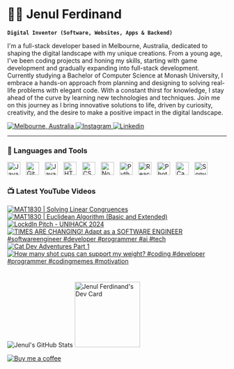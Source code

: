 # 👨‍💻 Jenul Ferdinand

**`Digital Inventor (Software, Websites, Apps & Backend)`**

I'm a full-stack developer based in Melbourne, Australia, dedicated to shaping the digital landscape with my unique creations. From a young age, I've been coding projects and honing my skills, starting with game development and gradually expanding into full-stack development. Currently studying a Bachelor of Computer Science at Monash University, I embrace a hands-on approach from planning and designing to solving real-life problems with elegant code. With a constant thirst for knowledge, I stay ahead of the curve by learning new technologies and techniques. Join me on this journey as I bring innovative solutions to life, driven by curiosity, creativity, and the desire to make a positive impact in the digital landscape.

<a href="https://g.co/kgs/JwKoL8" target="_blank">
        <img alt="Melbourne, Australia" title="Melbourne, Australia" src="https://custom-icon-badges.demolab.com/badge/Melbourne-AUS-green?style=for-the-badge&logo=location&logoColor=white"/>
</a> 
<a href="https://www.instagram.com/jenul_ferdinand" target="_blank">
        <img alt="Instagram" title="Instagram Profile Page" src="https://custom-icon-badges.demolab.com/badge/-Instagram-plum?style=for-the-badge&logo=icons8-instagram&logoColor=black"/>
</a> 
<a href="https://linkedin.com/in/jenul-ferdinand" target="_blank">
        <img alt="Linkedin" title="Linkedin" src="https://custom-icon-badges.demolab.com/badge/-Linkedin-blue?style=for-the-badge&logo=person-fill&logoColor=white"/>
</a> 

---

### 🧰 Languages and Tools

<img align="left" alt="Java" width="30px" style="padding-right:10px;" src="https://cdn.jsdelivr.net/gh/devicons/devicon/icons/java/java-original.svg"/>
<img align="left" alt="Git" width="30px" style="padding-right:10px;" src="https://cdn.jsdelivr.net/gh/devicons/devicon/icons/git/git-original.svg"/>
<img align="left" alt="JavaScript" width="30px" style="padding-right:10px;" src="https://cdn.jsdelivr.net/gh/devicons/devicon/icons/javascript/javascript-plain.svg"/>
<img align="left" alt="HTML" width="30px" style="padding-right:10px;" src="https://cdn.jsdelivr.net/gh/devicons/devicon/icons/html5/html5-plain.svg"/>
<img align="left" alt="CSS" width="30px" style="padding-right:10px;" src="https://cdn.jsdelivr.net/gh/devicons/devicon/icons/css3/css3-plain.svg"/>
<img align="left" alt="NodeJS" width="30px" style="padding-right:10px;" src="https://cdn.jsdelivr.net/gh/devicons/devicon/icons/nodejs/nodejs-original.svg" />
<img align="left" alt="Python" width="30px" style="padding-right:10px;" src="https://cdn.jsdelivr.net/gh/devicons/devicon/icons/python/python-plain.svg"/>
<img align="left" alt="React" title="React" width="30px" style="padding-right:10px;" src="https://cdn.jsdelivr.net/gh/devicons/devicon/icons/react/react-original.svg"/>
<img align="left" alt="Photoshop" title="Photoshop" width="30px" style="padding-right:10px;" src="https://cdn.jsdelivr.net/gh/devicons/devicon/icons/photoshop/photoshop-plain.svg"/>
<img align="left" alt="Capcut" title="Capcut" width="30px" style="padding-right:10px;" src="https://files.brandlogos.net/svg/PjKl3aKXeF/capcut-app-logo-GGPIBujH_brandlogos.net.svg"/>
<img align="left" alt="Sony Vegas Pro" title="Sony Vegas Pro" width="30px" style="padding-right:10px;" src="https://upload.wikimedia.org/wikipedia/commons/7/71/VEGAS_Pro_icon.png"/>

        
<br/>

#

### 📺 Latest YouTube Videos
<!-- BEGIN YOUTUBE-CARDS -->
[![MAT1830 | Solving Linear Congruences](https://ytcards.demolab.com/?id=PysQI1wDS9E&title=MAT1830+%7C+Solving+Linear+Congruences&lang=en&timestamp=1717045445&background_color=%230d1117&title_color=%23ffffff&stats_color=%23dedede&max_title_lines=1&width=250&border_radius=5 "MAT1830 | Solving Linear Congruences")](https://www.youtube.com/watch?v=PysQI1wDS9E)
[![MAT1830 | Euclidean Algorithm (Basic and Extended)](https://ytcards.demolab.com/?id=Kg2L4uQeqME&title=MAT1830+%7C+Euclidean+Algorithm+%28Basic+and+Extended%29&lang=en&timestamp=1716887008&background_color=%230d1117&title_color=%23ffffff&stats_color=%23dedede&max_title_lines=1&width=250&border_radius=5 "MAT1830 | Euclidean Algorithm (Basic and Extended)")](https://www.youtube.com/watch?v=Kg2L4uQeqME)
[![LockdIn Pitch - UNIHACK 2024](https://ytcards.demolab.com/?id=uaHRGYcotuY&title=LockdIn+Pitch+-+UNIHACK+2024&lang=en&timestamp=1709445588&background_color=%230d1117&title_color=%23ffffff&stats_color=%23dedede&max_title_lines=1&width=250&border_radius=5 "LockdIn Pitch - UNIHACK 2024")](https://www.youtube.com/watch?v=uaHRGYcotuY)
[![TIMES ARE CHANGING! Adapt as a SOFTWARE ENGINEER #softwareengineer #developer #programmer #ai #tech](https://ytcards.demolab.com/?id=MxLThQga4UM&title=TIMES+ARE+CHANGING%21+Adapt+as+a+SOFTWARE+ENGINEER+%23softwareengineer+%23developer+%23programmer+%23ai+%23tech&lang=en&timestamp=1708649293&background_color=%230d1117&title_color=%23ffffff&stats_color=%23dedede&max_title_lines=1&width=250&border_radius=5 "TIMES ARE CHANGING! Adapt as a SOFTWARE ENGINEER #softwareengineer #developer #programmer #ai #tech")](https://www.youtube.com/watch?v=MxLThQga4UM)
[![Cat Dev Adventures Part 1](https://ytcards.demolab.com/?id=EYX0NWCWNUA&title=Cat+Dev+Adventures+Part+1&lang=en&timestamp=1705552057&background_color=%230d1117&title_color=%23ffffff&stats_color=%23dedede&max_title_lines=1&width=250&border_radius=5 "Cat Dev Adventures Part 1")](https://www.youtube.com/watch?v=EYX0NWCWNUA)
[![How many shot cups can support my weight? #coding #developer #programmer #codingmemes #motivation](https://ytcards.demolab.com/?id=8hzH87rXqFQ&title=How+many+shot+cups+can+support+my+weight%3F+%23coding+%23developer+%23programmer+%23codingmemes+%23motivation&lang=en&timestamp=1692060403&background_color=%230d1117&title_color=%23ffffff&stats_color=%23dedede&max_title_lines=1&width=250&border_radius=5 "How many shot cups can support my weight? #coding #developer #programmer #codingmemes #motivation")](https://www.youtube.com/watch?v=8hzH87rXqFQ)
<!-- END YOUTUBE-CARDS -->

#

![Jenul's GitHub Stats](https://github-readme-stats.vercel.app/api?username=jenul-ferdinand&show_icons=true&theme=aura)
<a href="https://app.daily.dev/jenul_ferdinand"><img src="https://api.daily.dev/devcards/532fb97540bb4aebb0472fae0144bcad.png?r=tx4" width="150" alt="Jenul Ferdinand's Dev Card"/></a>
  
[![Buy me a coffee](https://custom-icon-badges.demolab.com/badge/-Buy_me_a_coffee-FF5E5B?style=for-the-badge&logo=kofi&logoColor=white)](https://www.buymeacoffee.com/jenul_ferdinand "Buy me a coffee")

<br/>


